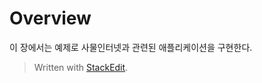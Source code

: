 # Overview

이 장에서는 예제로 사물인터넷과 관련된 애플리케이션을 구현한다. 


> Written with [StackEdit](https://stackedit.io/).
<!--stackedit_data:
eyJoaXN0b3J5IjpbMTg5MTcwMDkzMCw3MzA5OTgxMTZdfQ==
-->